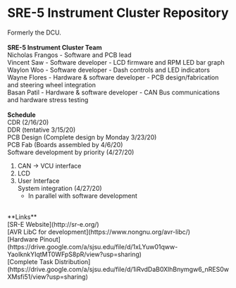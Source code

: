 # SRE-5 Instrument Cluster Repository
Formerly the DCU.<br/>
<br/>
**SRE-5 Instrument Cluster Team**<br/>
Nicholas Frangos - Software and PCB lead<br/>
Vincent Saw - Software developer - LCD firmware and RPM LED bar graph<br/>
Waylon Woo - Software developer - Dash controls and LED indicators<br/>
Wayne Flores - Hardware & software developer - PCB design/fabrication and steering wheel integration<br/>
Basan Patil - Hardware & software developer - CAN Bus communications and hardware stress testing<br/>
<br/>
**Schedule**<br/>
CDR (2/16/20)<br/>
DDR (tentative 3/15/20)<br/>
PCB Design (Complete design by Monday 3/23/20)<br/>
PCB Fab (Boards assembled by 4/6/20)<br/>
Software development by priority (4/27/20)<br/>
 1. CAN -> VCU interface<br/>
 2. LCD<br/>
 3. User Interface<br/>
System integration (4/27/20)<br/>
	- In parallel with software development<br/>
<br/>
**Links**<br/>
[SR-E Website](http://sr-e.org/)<br/>
[AVR LibC for development](https://www.nongnu.org/avr-libc/)<br/>
[Hardware Pinout](https://drive.google.com/a/sjsu.edu/file/d/1xLYuw01qww-YaoIknkYIqtMT0WFpS8pR/view?usp=sharing)<br/>
[Complete Task Distribution](https://drive.google.com/a/sjsu.edu/file/d/1iRvdDaB0XlhBnymgw6_nRES0wXMsfi51/view?usp=sharing)<br/>



